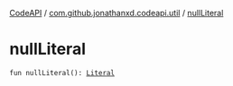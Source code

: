 [CodeAPI](../index.md) / [com.github.jonathanxd.codeapi.util](index.md) / [nullLiteral](.)

# nullLiteral

`fun nullLiteral(): `[`Literal`](../com.github.jonathanxd.codeapi.literal/-literal/index.md)